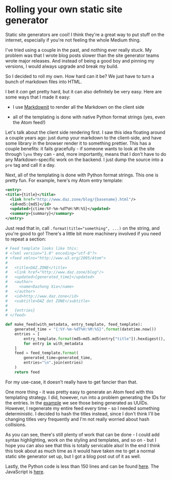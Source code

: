 # Rolling your own static site generator

Static site generators are cool! I think they're a great way to put
stuff on the internet, especially if you're not feeling the whole
Medium thing.

I've tried using a couple in the past, and nothing ever really stuck.
My problem was that I wrote blog posts slower than the site generator
teams wrote major releases. And instead of being a good boy and
pinning my versions, I would always upgrade and break my build.

So I decided to roll my own. How hard can it be? We just have to turn
a bunch of markdown files into HTML.

I bet it *can* get pretty hard, but it can also definitely be very
easy. Here are some ways that I made it easy:

- I use [Markdownit](https://markdown-it.github.io/) to render all the
  Markdown on the client side

- all of the templating is done with native Python format strings
  (yes, even the Atom feed!)

Let's talk about the client side rendering first. I saw this idea
floating around a couple years ago: just dump your markdown to the
client-side, and have some library in the browser render it to
something prettier. This has a couple benefits: it fails gracefully -
if someone wants to look at the site through `lynx` they can - and,
more importantly, means that I don't have to do any Markdown-specific
work on the backend. I just dump the source into a `pre` tag and
call it a day.

Next, all of the templating is done with Python format strings. This
one is pretty fun. For example, here's my Atom entry template:

```xml
<entry>
<title>{title}</title>
  <link href="http://www.daz.zone/blog/{basename}.html"/>
  <id>md5:{md5}</id>
  <updated>{ctime:%Y-%m-%dT%H:%M:%S}</updated>
  <summary>{summary}</summary>
</entry>
```

Just read that in, call `.format(title="something", ...)` on the
string, and you're good to go! There's a little bit more machinery
involved if you need to repeat a section:

```python
# Feed template looks like this:
# <?xml version="1.0" encoding="utf-8"?>
# <feed xmlns="http://www.w3.org/2005/Atom">
# 
#   <title>DAZ.ZONE</title>
#   <link href="http://www.daz.zone/blog"/>
#   <updated>{generated_time}</updated>
#   <author>
#     <name>Dazhong Xia</name>
#   </author>
#   <id>http://www.daz.zone</id>
#   <subtitle>DAZ dot ZONE</subtitle>
# 
#   {entries}
# </feed>

def make_feed(with_metadata, entry_template, feed_template):
    generated_time = "{:%Y-%m-%dT%H:%M:%S}".format(datetime.now())
    entries = [
        entry_template.format(md5=md5.md5(entry["title"]).hexdigest(), **entry)
        for entry in with_metadata
    ]
    feed = feed_template.format(
        generated_time=generated_time,
        entries="\n".join(entries)
    )
    return feed
```

For my use-case, it doesn't really have to get fancier than that.

One more thing - it was pretty easy to generate an Atom feed with this
templating strategy. I did, however, run into a problem generating the
IDs for the entries. In the
[example](https://validator.w3.org/feed/docs/atom.html) we see those
being generated as UUIDs. However, I regenerate my entire feed every
time - so I needed something deterministic. I decided to hash the
titles instead, since I don't think I'll be changing titles very
frequently and I'm not really worried about hash collisions.

As you can see, there's still plenty of work that can be done - I
could add syntax highlighting, work on the styling and templates, and
so on - but I hope you can also see that this is totally servicable
also! In the end I think this took about as much time as it would have
taken me to get a normal static site generator set up, but I got a
blog post out of it as well.

Lastly, the Python code is less than 150 lines and can be found
[here](https://github.com/jdangerx/jdangerx.github.io/blob/master/generate.py).
The JavaScript is
[here](https://github.com/jdangerx/jdangerx.github.io/blob/master/static/blog.js).
